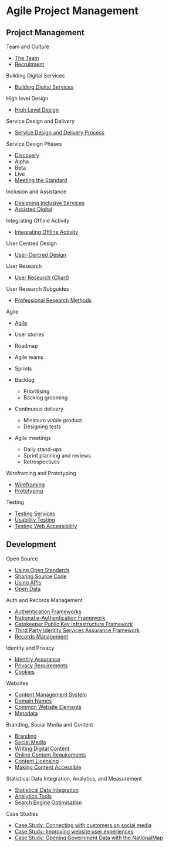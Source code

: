 # Agile Project Management

## Project Management

Team and Culture
* [The Team](https://www.dto.gov.au/standard/design-guides/the-team)
* [Recruitment](https://www.dto.gov.au/standard/design-guides/the-team/team-recruitment)

Building Digital Services
* [Building Digital Services](https://www.dto.gov.au/standard/design-guides/building-digital-services)

High level Design
* [High Level Design](https://www.dto.gov.au/standard/design-guides/user-research/high-level-design)

Service Design and Delivery
* [Service Design and Delivery Process](https://www.dto.gov.au/standard/service-design-and-delivery-process)

Service Design Phases
* [Discovery](https://www.dto.gov.au/standard/service-design-and-delivery-process/discovery)
* Alpha
* Beta
* Live
* [Meeting the Standard](https://www.dto.gov.au/standard/meeting-standard)

Inclusion and Assistance
* [Designing Inclusive Services](https://www.dto.gov.au/standard/design-guides/inclusive-services)
* [Assisted Digital](https://www.dto.gov.au/standard/design-guides/assisted-digital)

Integrating Offline Activity
* [Integrating Offline Activity](https://www.dto.gov.au/standard/design-guides/service-integration)

User Centred Design
* [User-Centred Design](https://www.dto.gov.au/standard/design-guides/user-centred-design)

User Research
* [User Research (Chart)](https://www.dto.gov.au/standard/design-guides/user-research)

User Research Subguides
* [Professional Research Methods](https://www.dto.gov.au/standard/design-guides/user-research/professional-research-methods)

Agile
* [Agile](https://www.dto.gov.au/standard/design-guides/agile)

* User stories
* Roadmap
* Agile teams
* Sprints
* Backlog
  * Prioritising
  * Backlog grooming
* Continuous delivery
  * Minimum viable product
  * Designing tests
* Agile meetings
  * Daily stand-ups
  * Sprint planning and reviews
  * Retrospectives

Wireframing and Prototyping
* [Wireframing](https://www.dto.gov.au/standard/design-guides/user-research/wireframing)
* [Prototyping](https://www.dto.gov.au/standard/design-guides/user-research/prototyping)

Testing
* [Testing Services](https://www.dto.gov.au/standard/design-guides/performance-testing)
* [Usability Testing](https://www.dto.gov.au/standard/design-guides/usability-testing)
* [Testing Web Accessibility](https://www.dto.gov.au/standard/design-guides/testing-web-accessibility)

## Development

Open Source
* [Using Open Standards](https://www.dto.gov.au/standard/design-guides/open-standards)
* [Sharing Source Code](https://www.dto.gov.au/standard/design-guides/code-sharing)
* [Using APIs](https://www.dto.gov.au/standard/design-guides/api)
* [Open Data](https://www.dto.gov.au/standard/design-guides/open-data)

Auth and Records Management
* [Authentication Frameworks](https://www.dto.gov.au/standard/design-guides/authentication-frameworks)
* [National e-Authentication Framework](https://www.dto.gov.au/standard/design-guides/authentication-frameworks/national-e-authentication-framework)
* [Gatekeeper Public Key Infrastructure Framework](https://www.dto.gov.au/standard/design-guides/authentication-frameworks/gatekeeper-public-key-infrastructure-framework)
* [Third Party Identity Services Assurance Framework](https://www.dto.gov.au/standard/design-guides/authentication-frameworks/third-party-identity-services-assurance-framework)
* [Records Management](https://www.dto.gov.au/standard/design-guides/records-management)

Identity and Privacy
* [Identity Assurance](https://www.dto.gov.au/standard/design-guides/identity-assurance)
* [Privacy Requirements](https://www.dto.gov.au/standard/design-guides/privacy)
* [Cookies](https://www.dto.gov.au/standard/design-guides/common-website-elements/cookies)

Websites
* [Content Management System](https://www.dto.gov.au/standard/design-guides/content-management-system)
* [Domain Names](https://www.dto.gov.au/standard/design-guides/domain-names)
* [Common Website Elements](https://www.dto.gov.au/standard/design-guides/common-website-elements)
* [Metadata](https://www.dto.gov.au/standard/design-guides/common-website-elements/metadata)

Branding, Social Media and Content
* [Branding](https://www.dto.gov.au/standard/design-guides/branding)
* [Social Media](https://www.dto.gov.au/standard/design-guides/social-media)
* [Writing Digital Content](https://www.dto.gov.au/standard/design-guides/online-writing)
* [Online Content Requirements](https://www.dto.gov.au/standard/design-guides/common-website-elements/online-content-requirements)
* [Content Licensing](https://www.dto.gov.au/standard/design-guides/common-website-elements/content-licensing)
* [Making Content Accessible](https://www.dto.gov.au/standard/design-guides/making-content-accessible)

Statistical Data Integration, Analytics, and Measurement
* [Statistical Data Integration](https://www.dto.gov.au/standard/design-guides/statistical-data-integration)
* [Analytics Tools](https://www.dto.gov.au/standard/design-guides/analytics-tools)
* [Search Engine Optimisation](https://www.dto.gov.au/standard/design-guides/search-engine-optimisation)

Case Studies
* [Case Study: Connecting with customers on social media](https://www.dto.gov.au/standard/design-guides/case-study-connecting-with-users-on-social-media)
* [Case Study: Improving website user experiences](https://www.dto.gov.au/standard/design-guides/case-study-improving-website-user-experiences)
* [Case Study: Opening Government Data with the NationalMap](https://www.dto.gov.au/standard/design-guides/case-study-opening-government-data-with-the-nationalmap)
